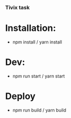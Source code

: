 ### Tivix task

# Installation:
* npm install / yarn install

# Dev:
* npm run start / yarn start

# Deploy
* npm run build / yarn build
